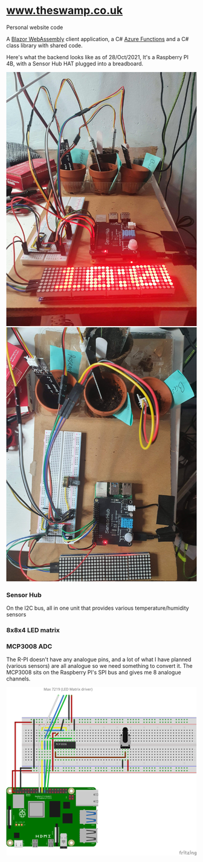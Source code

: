 ﻿# www.theswamp.co.uk

Personal website code

A [Blazor WebAssembly](https://docs.microsoft.com/aspnet/core/blazor/?view=aspnetcore-3.1#blazor-webassembly) client application, a C# [Azure Functions](https://docs.microsoft.com/azure/azure-functions/functions-overview) and a C# class library with shared code.

Here's what the backend looks like as of 28/Oct/2021, It's a Raspberry PI 4B, with a Sensor Hub HAT plugged into a breadboard.

![28 OCT 2021](media/20211028_100100.jpg)
![28 OCT 2021](media/20211028_100123.jpg)


### Sensor Hub 

On the I2C bus, all in one unit that provides various temperature/humidity sensors

### 8x8x4 LED matrix


### MCP3008 ADC

The R-PI doesn't have any analogue pins, and a lot of what I have planned (various sensors) are all analogue so we need something to convert it. The MCP3008 sits on the Raspberry PI's SPI bus and gives me 8 analogue channels.



![Breadboard diagram](media/pi-01_bb.png)

